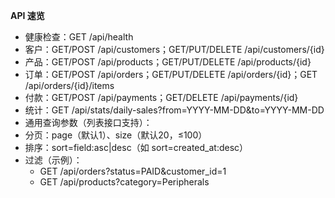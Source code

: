 **API 速览**
- 健康检查：GET /api/health
- 客户：GET/POST /api/customers；GET/PUT/DELETE /api/customers/{id}
- 产品：GET/POST /api/products；GET/PUT/DELETE /api/products/{id}
- 订单：GET/POST /api/orders；GET/PUT/DELETE /api/orders/{id}；GET /api/orders/{id}/items
- 付款：GET/POST /api/payments；GET/DELETE /api/payments/{id}
- 统计：GET /api/stats/daily-sales?from=YYYY-MM-DD&to=YYYY-MM-DD
- 通用查询参数（列表接口支持）：
- 分页：page（默认1）、size（默认20，≤100）
- 排序：sort=field:asc|desc（如 sort=created_at:desc）
- 过滤（示例）：
   - GET /api/orders?status=PAID&customer_id=1
   - GET /api/products?category=Peripherals
